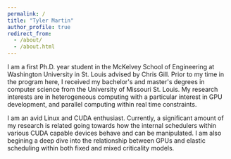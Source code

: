 ```yaml
---
permalink: /
title: "Tyler Martin"
author_profile: true
redirect_from: 
  - /about/
  - /about.html
---
```


I am a first Ph.D. year student in the McKelvey School of Engineering at Washington University in St. Louis advised by Chris Gill. Prior to my time in the program here, I received my bachelor's and master's degrees in computer science from the University of Missouri St. Louis. My research interests are in heterogeneous computing with a particular interest in GPU development, and parallel computing within real time constraints.

I am an avid Linux and CUDA enthusiast. Currently, a significant amount of my research is related going towards how the internal schedulers within various CUDA capable devices behave and can be manipulated. I am also begining a deep dive into the relationship between GPUs and elastic scheduling within both fixed and mixed criticality models.
